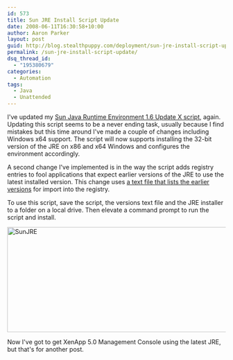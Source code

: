 ```yaml
---
id: 573
title: Sun JRE Install Script Update
date: 2008-06-11T16:30:58+10:00
author: Aaron Parker
layout: post
guid: http://blog.stealthpuppy.com/deployment/sun-jre-install-script-update
permalink: /sun-jre-install-script-update/
dsq_thread_id:
  - "195380679"
categories:
  - Automation
tags:
  - Java
  - Unattended
---
```

I've updated my [Sun Java Runtime Environment 1.6 Update X script]({{site.baseurl}}/unattended/unattended-install-sun-java-runtime-environment-16-update-3), again. Updating this script seems to be a never ending task, usually because I find mistakes but this time around I've made a couple of changes including Windows x64 support. The script will now supports installing the 32-bit version of the JRE on x86 and x64 Windows and configures the environment accordingly.

A second change I've implemented is in the way the script adds registry entries to fool applications that expect earlier versions of the JRE to use the latest installed version. This change uses [a text file that lists the earlier versions]({{site.baseurl}}/media/2008/06/versions.txt) for import into the registry.

To use this script, save the script, the versions text file and the JRE installer to a folder on a local drive. Then elevate a command prompt to run the script and install.

<img border="0" alt="SunJRE" src="{{site.baseurl}}.com/media/2008/06/sunjre.png" width="577" height="243" /> 

Now I've got to get XenApp 5.0 Management Console using the latest JRE, but that's for another post.